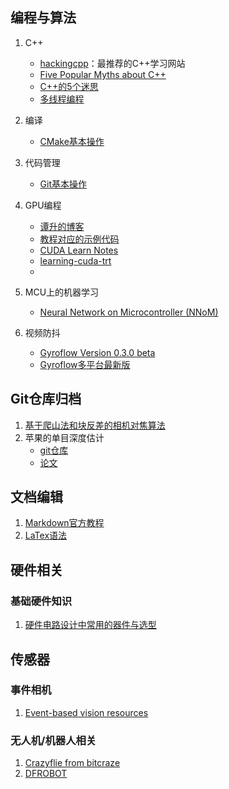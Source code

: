 ## 编程与算法
1. C++
    - [hackingcpp](https://hackingcpp.com/cpp/hello_world.html)：最推荐的C++学习网站
    - [Five Popular Myths about C++](https://isocpp.org/blog/2014/12/myths-1)
    - [C++的5个迷思](https://picasso250.github.io/2014/12/28/translate-cpp-5-myths.html)
    - [多线程编程](https://github.com/kalfazed/multi-thread-programming)
2. 编译
    - [CMake基本操作](https://blog.51cto.com/u_12204415/3804353)
3. 代码管理
    - [Git基本操作](https://www.runoob.com/git/git-branch.html)
4. GPU编程
    - [谭升的博客](https://face2ai.com/program-blog/#GPU%E7%BC%96%E7%A8%8B%EF%BC%88CUDA%EF%BC%89)
    - [教程对应的示例代码](https://github.com/Tony-Tan/CUDA_Freshman)
    - [CUDA Learn Notes](https://github.com/DefTruth/CUDA-Learn-Notes)
    - [learning-cuda-trt](https://github.com/jinmin527/learning-cuda-trt)
    - 
5. MCU上的机器学习
    - [Neural Network on Microcontroller (NNoM)](https://github.com/majianjia/nnom/tree/master?tab=readme-ov-file)

6. 视频防抖
    - [Gyroflow Version 0.3.0 beta](https://github.com/ElvinC/gyroflow?tab=readme-ov-file)
    - [Gyroflow多平台最新版](https://github.com/gyroflow/gyroflow)

## Git仓库归档
1. [基于爬山法和块反差的相机对焦算法](https://github.com/Windaway/Autofocus/tree/master)
2. 苹果的单目深度估计
    - [git仓库](https://github.com/apple/ml-depth-pro)
    - [论文](https://arxiv.org/pdf/2410.02073)

## 文档编辑
1. [Markdown官方教程](https://markdown.com.cn/intro.html)
2. [LaTex语法](http://www.uinio.com/Math/LaTex/#%E5%B8%8C%E8%85%8A%E5%AD%97%E6%AF%8D)



## 硬件相关
### 基础硬件知识
1. [硬件电路设计中常用的器件与选型](http://www.uinio.com/Electronics/Component/)


## 传感器
### 事件相机
1. [Event-based vision resources](https://github.com/uzh-rpg/event-based_vision_resources)

### 无人机/机器人相关
1. [Crazyflie from bitcraze](https://www.bitcraze.io/products/crazyflie-2-1-plus/)
2. [DFROBOT](https://wiki.dfrobot.com.cn/)